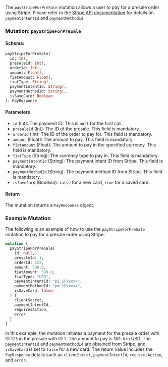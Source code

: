 The `payStripeForPreSale` mutation allows a user to pay for a presale order using Stripe. Please refer to the [Stripe API documentation](https://stripe.com/docs/api) for details on `paymentIntentId` and `paymentMethodId`.

### Mutation: `payStripeForPreSale`

#### Schema:
```graphql
payStripeForPreSale(
  id: Int,
  presaleId: Int!,
  orderId: Int!,
  amount: Float!,
  fiatAmount: Float!,
  fiatType: String!,
  paymentIntentId: String!,
  paymentMethodId: String!,
  isSaveCard: Boolean
): PayResponse
```

#### Parameters

- `id` (Int): The payment ID. This is `null` for the first call.
- `presaleId` (Int): The ID of the presale. This field is mandatory.
- `orderId` (Int): The ID of the order to pay for. This field is mandatory.
- `amount` (Float): The amount to pay. This field is mandatory.
- `fiatAmount` (Float): The amount to pay in the specified currency. This field is mandatory.
- `fiatType` (String): The currency type to pay in. This field is mandatory.
- `paymentIntentId` (String): The payment intent ID from Stripe. This field is mandatory.
- `paymentMethodId` (String): The payment method ID from Stripe. This field is mandatory.
- `isSaveCard` (Boolean): `false` for a new card, `true` for a saved card.

#### Return

The mutation returns a `PayResponse` object.

### Example Mutation

The following is an example of how to use the `payStripeForPreSale` mutation to pay for a presale order using Stripe:

```graphql
mutation {
  payStripeForPreSale(
    id: null,
    presaleId: 1,
    orderId: 123,
    amount: 500.0,
    fiatAmount: 500.0,
    fiatType: "USD",
    paymentIntentId: "pi_1Fxxxxx",
    paymentMethodId: "pm_1Fxxxxx",
    isSaveCard: false
  ) {
    clientSecret,
    paymentIntentId,
    requiresAction,
    error
  }
}
```

In this example, the mutation initiates a payment for the presale order with ID `123` in the presale with ID `1`. The amount to pay is `500.0` in USD. The `paymentIntentId` and `paymentMethodId` are obtained from Stripe, and `isSaveCard` is set to `false` for a new card. The return value includes the `PayResponse` details such as `clientSecret`, `paymentIntentId`, `requiresAction`, and `error`.